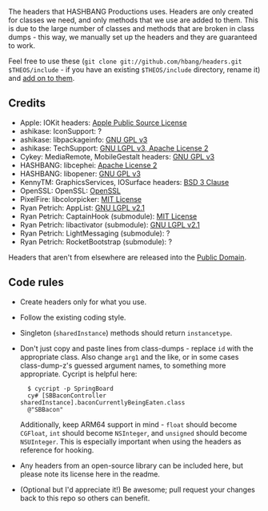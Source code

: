 The headers that HASHBANG Productions uses. Headers are only created for classes we need, and only methods that we use are added to them. This is due to the large number of classes and methods that are broken in class dumps - this way, we manually set up the headers and they are guaranteed to work.

Feel free to use these (`git clone git://github.com/hbang/headers.git $THEOS/include` - if you have an existing `$THEOS/include` directory, rename it) and [add on to them](https://github.com/hbang/headers/pulls).

## Credits
* Apple: IOKit headers: [Apple Public Source License](https://opensource.apple.com/license/apsl/)
* ashikase: IconSupport: ?
* ashikase: libpackageinfo: [GNU GPL v3](https://github.com/ashikase/libpackageinfo/blob/master/LICENSE)
* ashikase: TechSupport: [GNU LGPL v3, Apache License 2](https://github.com/ashikase/TechSupport/blob/master/LICENSE)
* Cykey: MediaRemote, MobileGestalt headers: [GNU GPL v3](https://github.com/Cykey/ios-reversed-headers/blob/master/LICENSE.txt)
* HASHBANG: libcephei: [Apache License 2](https://www.apache.org/licenses/LICENSE-2.0.html)
* HASHBANG: libopener: [GNU GPL v3](https://www.gnu.org/copyleft/gpl.html)
* KennyTM: GraphicsServices, IOSurface headers: [BSD 3 Clause](http://opensource.org/licenses/BSD-3-Clause)
* OpenSSL: OpenSSL: [OpenSSL](https://www.openssl.org/source/license.html)
* PixelFire: libcolorpicker: [MIT License](http://git.pixelfiredev.com/pixelfire/libcolorpicker/blob/master/LICENSE.md)
* Ryan Petrich: AppList: [GNU LGPL v2.1](https://github.com/rpetrich/AppList/blob/master/LICENSE)
* Ryan Petrich: CaptainHook (submodule): [MIT License](http://mit-license.org/)
* Ryan Petrich: libactivator (submodule): [GNU LGPL v2.1](https://www.gnu.org/licenses/old-licenses/lgpl-2.1.html)
* Ryan Petrich: LightMessaging (submodule): ?
* Ryan Petrich: RocketBootstrap (submodule): ?

Headers that aren't from elsewhere are released into the [Public Domain](LICENSE.md).

## Code rules
* Create headers only for what you use.
* Follow the existing coding style.
* Singleton (`sharedInstance`) methods should return `instancetype`.
* Don't just copy and paste lines from class-dumps - replace `id` with the appropriate class. Also change `arg1` and the like, or in some cases class-dump-z's guessed argument names, to something more appropriate. Cycript is helpful here:

        $ cycript -p SpringBoard
        cy# [SBBaconController sharedInstance].baconCurrentlyBeingEaten.class
        @"SBBacon"

    Additionally, keep ARM64 support in mind - `float` should become `CGFloat`, `int` should become `NSInteger`, and `unsigned` should become `NSUInteger`. This is especially important when using the headers as reference for hooking.
* Any headers from an open-source library can be included here, but please note its license here in the readme.
* (Optional but I'd appreciate it!) Be awesome; pull request your changes back to this repo so others can benefit.
